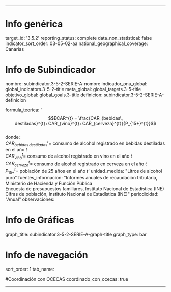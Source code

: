 ---

# Info genérica
target_id: '3.5.2'
reporting_status: complete
data_non_statistical: false
indicator_sort_order: 03-05-02-aa
national_geographical_coverage: Canarias

# Info de Subindicador
nombre: subindicator.3-5-2-SERIE-A-nombre
indicador_onu_global: global_indicators.3-5-2-title
meta_global: global_targets.3-5-title
objetivo_global: global_goals.3-title
definicion: subindicator.3-5-2-SERIE-A-definicion

formula_teorica: '$$ECAR^{t} = \frac{CAR_{bebidas\, destiladas}^{t}+CAR_{vino}^{t}+CAR_{cerveza}^{t}}{P_{15+}^{t}}$$ <br>
donde: <br>
$CAR_{bebidas\, destiladas}^{t} =$ consumo de alcohol registrado en bebidas destiladas en el año $t$ <br>
$CAR_{vino}^{t} =$ consumo de alcohol registrado en vino en el año $t$ <br>
$CAR_{cerveza}^{t} =$ consumo de alcohol registrado en cerveza en el año $t$ <br>
$P_{15+}^{t} =$ población de 25 años en el año $t$'
unidad_medida: "Litros de alcohol puro"
fuentes_informacion: "Informes anuales de recaudación tributaria, Ministerio de Hacienda y Función Pública<br>
Encuesta de presupuestos familiares, Instituto Nacional de Estadística (INE)<br>
Cifras de población, Instituto Nacional de Estadística (INE)"
periodicidad: "Anual"
observaciones: 

# Info de Gráficas
graph_title: subindicator.3-5-2-SERIE-A-graph-title
graph_type: bar

# Info de navegación
sort_order: 1
tab_name:

#Coordinación con OCECAS
coordinado_con_ocecas: true

---